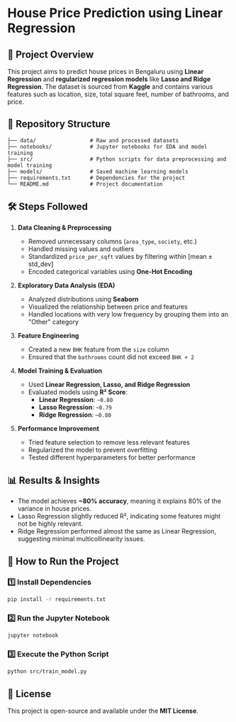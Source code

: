 # House Price Prediction using Linear Regression

## 📌 Project Overview
This project aims to predict house prices in Bengaluru using **Linear Regression** and **regularized regression models** like **Lasso and Ridge Regression**. The dataset is sourced from **Kaggle** and contains various features such as location, size, total square feet, number of bathrooms, and price.

## 📂 Repository Structure
```
├── data/                 # Raw and processed datasets
├── notebooks/            # Jupyter notebooks for EDA and model training
├── src/                  # Python scripts for data preprocessing and model training
├── models/               # Saved machine learning models
├── requirements.txt      # Dependencies for the project
└── README.md             # Project documentation
```

## 🛠️ Steps Followed
1. **Data Cleaning & Preprocessing**
   - Removed unnecessary columns (`area_type`, `society`, etc.)
   - Handled missing values and outliers
   - Standardized `price_per_sqft` values by filtering within [mean ± std_dev]
   - Encoded categorical variables using **One-Hot Encoding**

2. **Exploratory Data Analysis (EDA)**
   - Analyzed distributions using **Seaborn**
   - Visualized the relationship between price and features
   - Handled locations with very low frequency by grouping them into an "Other" category

3. **Feature Engineering**
   - Created a new `BHK` feature from the `size` column
   - Ensured that the `bathrooms` count did not exceed `BHK + 2`

4. **Model Training & Evaluation**
   - Used **Linear Regression, Lasso, and Ridge Regression**
   - Evaluated models using **R² Score**:
     - **Linear Regression**: `~0.80`
     - **Lasso Regression**: `~0.79`
     - **Ridge Regression**: `~0.80`

5. **Performance Improvement**
   - Tried feature selection to remove less relevant features
   - Regularized the model to prevent overfitting
   - Tested different hyperparameters for better performance

## 📊 Results & Insights
- The model achieves **~80% accuracy**, meaning it explains 80% of the variance in house prices.
- Lasso Regression slightly reduced R², indicating some features might not be highly relevant.
- Ridge Regression performed almost the same as Linear Regression, suggesting minimal multicollinearity issues.

## 🚀 How to Run the Project
### 1️⃣ Install Dependencies
```sh
pip install -r requirements.txt
```

### 2️⃣ Run the Jupyter Notebook
```sh
jupyter notebook
```

### 3️⃣ Execute the Python Script
```sh
python src/train_model.py
```

## 📜 License
This project is open-source and available under the **MIT License**.

